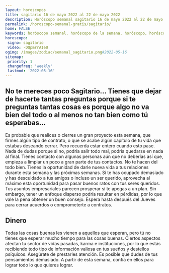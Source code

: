 ```yaml
---
layout: horoscopos
title: sagitario 16 de mayo 2022 al 22 de mayo 2022 
description: Horóscopo semanal sagitario 16 de mayo 2022 al 22 de mayo 2022. No te mereces poco Sagitario… Tienes que dejar de hacerte tantas preguntas porque si te preguntas tantas cosas es porque algo no va bien del todo o al menos no tan bien como tú esperabas…
permalink: /horoscopo-semanal-gratis/sagitario/
home: FALSE
keywords: horóscopo semanal, horóscopo de la semana, horóscopo, horóscopo gratis,horóscopos, horóscopo esperanza gracia, horoscopos sagitario la semana, horóscopos gratis, Tarot, Astrologia, Zodíaco, sagitario, horoscopo gratis, semanal
horoscopo:
 signo: sagitario
 video: -DQpmrrAIeU
ogimg: /images/zodiac/semanal_sagitario.png#2022-05-16
sitemap:
 priority: 1
 changefreq: 'weekly'
 lastmod: '2022-05-16'
---
```




## No te mereces poco Sagitario… Tienes que dejar de hacerte tantas preguntas porque si te preguntas tantas cosas es porque algo no va bien del todo o al menos no tan bien como tú esperabas…

Es probable que realices o cierres un gran proyecto esta semana, que firmes algún tipo de contrato, o que se acabe algún capítulo de tu vida que estabas deseando cerrar. Pero recuerda estar entero cuando esto pase. Nada de dudas porque si no, podría salir todo mal, podría quedarse en nada al final. 
Tienes contacto con algunas personas aún que no deberías así que, empieza a limpiar un poco a gran parte de tus contactos. No te hacen del todo bien.
Tienes la oportunidad de darle nueva vida a tus relaciones durante esta semana y las próximas semanas. Si te has ocupado demasiado y has descuidado a tus amigos o incluso un ser querido, aprovecha al máximo esta oportunidad para pasar buenos ratos con tus seres queridos. Tus asuntos empresariales parecen prosperar si te apegas a un plan. Sin embargo, tener un enfoque disperso podría resultar en pérdidas, por lo que vale la pena obtener un buen consejo. Espera hasta después del Jueves para cerrar acuerdos o comprometerte a contratos.

## Dinero

Todas las cosas buenas les vienen a aquellos que esperan, pero tú no tienes que esperar mucho tiempo para las cosas buenas. Ciertos aspectos afectan tu sector de vidas pasadas, karma e instituciones, por lo que estás recibiendo todo tipo de información valiosa en tus sueños y destellos psíquicos. Asegúrate de prestarles atención. Es posible que dudes de tus pensamientos demasiado. A partir de esta semana, confía en ellos para lograr todo lo que quieres lograr.